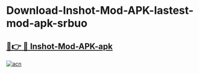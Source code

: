# Download-Inshot-Mod-APK-lastest-mod-apk-srbuo

<h2><a href="https://apkcomod.com?title=Inshot-Mod-APK">🔗👉 🔴 Inshot-Mod-APK-apk </a></h2>

[![acn](https://github.com/user-attachments/assets/0f9c940e-d8b0-45ae-aac7-cd30a18b3e1c)](https://apkcomod.com?title=Inshot-Mod-APK)
